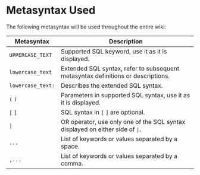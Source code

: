 # Metasyntax Used

The following metasyntax will be used throughout the entire wiki:

| Metasyntax          | Description                                                                                  |
| ------------------- | -------------------------------------------------------------------------------------------- |
| `UPPERCASE_TEXT`    | Supported SQL keyword, use it as it is displayed.                                            |
| `lowercase_text`    | Extended SQL syntax, refer to subsequent metasyntax definitions or descriptions.             |
| `lowercase_text:`   | Describes the extended SQL syntax.                                                           |
| `(` `)`             | Parameters in supported SQL syntax, use it as it is displayed.                               |
| `[` `]`             | SQL syntax in `[` `]` are optional.                                                          |
| <code>&#124;</code> | OR operator, use only one of the SQL syntax displayed on either side of <code>&#124;</code>. |
| `...`               | List of keywords or values separated by a space.                                             |
| `,...`              | List of keywords or values separated by a comma.                                             |
